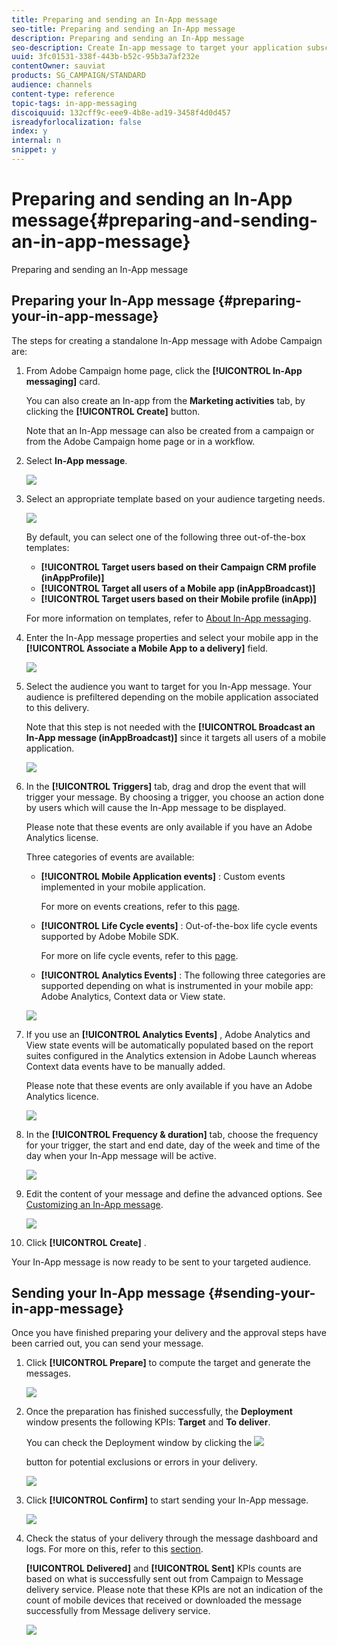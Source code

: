 ```yaml
---
title: Preparing and sending an In-App message
seo-title: Preparing and sending an In-App message
description: Preparing and sending an In-App message
seo-description: Create In-app message to target your application subscribers with specific content.
uuid: 3fc01531-338f-443b-b52c-95b3a7af232e
contentOwner: sauviat
products: SG_CAMPAIGN/STANDARD
audience: channels
content-type: reference
topic-tags: in-app-messaging
discoiquuid: 132cff9c-eee9-4b8e-ad19-3458f4d0d457
isreadyforlocalization: false
index: y
internal: n
snippet: y
---
```


# Preparing and sending an In-App message{#preparing-and-sending-an-in-app-message}

Preparing and sending an In-App message

## Preparing your In-App message {#preparing-your-in-app-message}

The steps for creating a standalone In-App message with Adobe Campaign are:

1. From Adobe Campaign home page, click the **[!UICONTROL In-App messaging]** card.

   You can also create an In-app from the **Marketing activities** tab, by clicking the **[!UICONTROL Create]** button.

   Note that an In-App message can also be created from a campaign or from the Adobe Campaign home page or in a workflow.

1. Select **In-App message**.

   ![](assets/inapp_creating.png)

1. Select an appropriate template based on your audience targeting needs.

   ![](assets/inapp_creating_2.png)

   By default, you can select one of the following three out-of-the-box templates:

    * **[!UICONTROL Target users based on their Campaign CRM profile (inAppProfile)]** 
    * **[!UICONTROL Target all users of a Mobile app (inAppBroadcast)]** 
    * **[!UICONTROL Target users based on their Mobile profile (inApp)]**

   For more information on templates, refer to [About In-App messaging](../../channels/using/about-in-app-messaging.md).

1. Enter the In-App message properties and select your mobile app in the **[!UICONTROL Associate a Mobile App to a delivery]** field.

   ![](assets/inapp_creating_3.png)

1. Select the audience you want to target for you In-App message. Your audience is prefiltered depending on the mobile application associated to this delivery.

   Note that this step is not needed with the **[!UICONTROL Broadcast an In-App message (inAppBroadcast)]** since it targets all users of a mobile application.

   ![](assets/inapp_creating_8.png)

1. In the **[!UICONTROL Triggers]** tab, drag and drop the event that will trigger your message. By choosing a trigger, you choose an action done by users which will cause the In-App message to be displayed.

   Please note that these events are only available if you have an Adobe Analytics license.

   Three categories of events are available:

    * **[!UICONTROL Mobile Application events]** : Custom events implemented in your mobile application.

      For more on events creations, refer to this [page](https://helpx.adobe.com/campaign/kb/configuring-app-sdk.html).
    
    * **[!UICONTROL Life Cycle events]** : Out-of-the-box life cycle events supported by Adobe Mobile SDK.

      For more on life cycle events, refer to this [page](https://marketing.adobe.com/resources/help/en_US/mobile/android/metrics.html).
    
    * **[!UICONTROL Analytics Events]** : The following three categories are supported depending on what is instrumented in your mobile app: Adobe Analytics, Context data or View state.

   ![](assets/inapp_creating_4.png)

1. If you use an **[!UICONTROL Analytics Events]** , Adobe Analytics and View state events will be automatically populated based on the report suites configured in the Analytics extension in Adobe Launch whereas Context data events have to be manually added.

   Please note that these events are only available if you have an Adobe Analytics licence.

   ![](assets/inapp_creating_7.png)

1. In the **[!UICONTROL Frequency & duration]** tab, choose the frequency for your trigger, the start and end date, day of the week and time of the day when your In-App message will be active.

   ![](assets/inapp_creating_5.png)

1. Edit the content of your message and define the advanced options. See [Customizing an In-App message](https://helpx.adobe.com/campaign/standard/channels/using/customizing-a-push-notification.html).

   ![](assets/inapp_creating_6.png)

1. Click **[!UICONTROL Create]** .

Your In-App message is now ready to be sent to your targeted audience.

## Sending your In-App message {#sending-your-in-app-message}

Once you have finished preparing your delivery and the approval steps have been carried out, you can send your message.

1. Click **[!UICONTROL Prepare]** to compute the target and generate the messages.

   ![](assets/inapp_sending_4.png)

1. Once the preparation has finished successfully, the **Deployment** window presents the following KPIs: **Target** and **To deliver**.

   You can check the Deployment window by clicking the  ![](assets/lp_link_properties.png)

   button for potential exclusions or errors in your delivery.

   ![](assets/inapp_sending_5.png)

1. Click **[!UICONTROL Confirm]** to start sending your In-App message.

   ![](assets/inapp_sending_6.png)

1. Check the status of your delivery through the message dashboard and logs. For more on this, refer to this [section](../../sending/using/monitoring-a-delivery.md).

   **[!UICONTROL Delivered]** and **[!UICONTROL Sent]** KPIs counts are based on what is successfully sent out from Campaign to Message delivery service. Please note that these KPIs are not an indication of the count of mobile devices that received or downloaded the message successfully from Message delivery service.

   ![](assets/inapp_sending_7.png)

